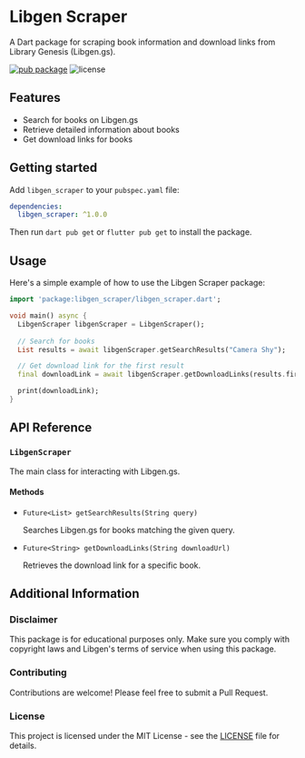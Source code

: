 # Libgen Scraper

A Dart package for scraping book information and download links from Library Genesis (Libgen.gs).

[![pub package](https://img.shields.io/pub/v/libgen_scraper.svg)](https://pub.dev/packages/libgen_scraper) ![license](https://img.shields.io/github/license/ShalmonAnandas/libgen_scraper)

## Features

- Search for books on Libgen.gs
- Retrieve detailed information about books
- Get download links for books

## Getting started

Add `libgen_scraper` to your `pubspec.yaml` file:

```yaml
dependencies:
  libgen_scraper: ^1.0.0
```

Then run `dart pub get` or `flutter pub get` to install the package.

## Usage

Here's a simple example of how to use the Libgen Scraper package:

```dart
import 'package:libgen_scraper/libgen_scraper.dart';

void main() async {
  LibgenScraper libgenScraper = LibgenScraper();
  
  // Search for books
  List results = await libgenScraper.getSearchResults("Camera Shy");

  // Get download link for the first result
  final downloadLink = await libgenScraper.getDownloadLinks(results.first["download_links"]);

  print(downloadLink);
}
```

## API Reference

### `LibgenScraper`

The main class for interacting with Libgen.gs.

#### Methods

- `Future<List> getSearchResults(String query)`
  
  Searches Libgen.gs for books matching the given query.

- `Future<String> getDownloadLinks(String downloadUrl)`
  
  Retrieves the download link for a specific book.

## Additional Information

### Disclaimer

This package is for educational purposes only. Make sure you comply with copyright laws and Libgen's terms of service when using this package.

### Contributing

Contributions are welcome! Please feel free to submit a Pull Request.

### License

This project is licensed under the MIT License - see the [LICENSE](LICENSE) file for details.
